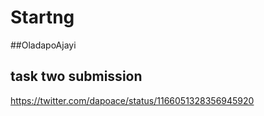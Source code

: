# Startng

##OladapoAjayi

## task two submission

https://twitter.com/dapoace/status/1166051328356945920
